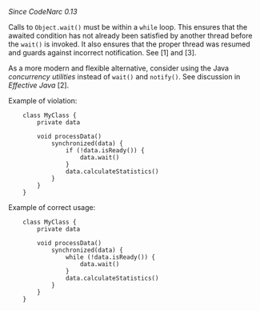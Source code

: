 
*Since CodeNarc 0.13*

Calls to `Object.wait()` must be within a `while` loop. This ensures that the awaited condition
has not already been satisfied by another thread before the `wait()` is invoked. It also ensures that
the proper thread was resumed and guards against incorrect notification. See [1] and [3].

As a more modern and flexible alternative, consider using the Java *concurrency utilities* instead of
`wait()` and `notify()`. See discussion in *Effective Java* [2].

Example of violation:

```
    class MyClass {
        private data

        void processData()
            synchronized(data) {
                if (!data.isReady()) {
                    data.wait()
                }
                data.calculateStatistics()
            }
        }
    }
```

Example of correct usage:

```
    class MyClass {
        private data

        void processData()
            synchronized(data) {
                while (!data.isReady()) {
                    data.wait()
                }
                data.calculateStatistics()
            }
        }
    }
```
